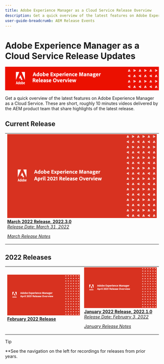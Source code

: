 ```yaml
---
title: Adobe Experience Manager as a Cloud Service Release Overview
description: Get a quick overview of the latest features on Adobe Experience Manager as a Cloud Service
user-guide-breadcrumb: AEM Release Events
---
```


# Adobe Experience Manager as a Cloud Service Release Updates

![AEM CS Release Updates](/help/assets/AEMCS-overview-banner.png)

Get a quick overview of the latest features on Adobe Experience Manager as a Cloud Service. These are short, roughly 10 minutes videos delivered by the AEM product team that share highlights of the latest release.

## Current Release

<table>
<tr>
  <td>
    <a href="./2022/2022-3-0.html">
      <img alt="March 2022 AEMCS Release" src="./2022/assets/2022-3-0.png" />
    </a>
    <div>
      <a href="./2022/2022-3-0.html">
        <strong>March 2022 Release, 2022.3.0</strong>
        <br/>
        <em>Release Date:  March 31, 2022 </em>
      </a>
    </div>
    <p>
    <em>
      <a href="hhttps://experienceleague.adobe.com/docs/experience-manager-cloud-service/content/release-notes/release-notes/release-notes-current.html">March Release Notes</a>
    </em> 
    <p>
  </td>
</table>

## 2022 Releases

<table>
<tr>
  <td>
    <a href="./2022/2022-2-0.md">
      <img alt="February 2022 AEMCS Release" src="./2022/assets/2022-2-0.png" />
    </a>
    <div>
      <a href="./2022/2022-2-0.html">
        <strong>February 2022 Release</strong>
        <br/>
 <!--
        <em>Release Date: Februrary 1, 2022 </em>
      </a>
    </div>
    <p>
    <em>
      <a href="https://experienceleague.adobe.com/docs/experience-manager-cloud-service/content/release-notes/release-notes/2022/release-notes-2022-1-0.html">February Release Notes</a>
    </em> 
--->
    <p>
  </td>
  <td>
    <a href="./2022/2022-1-0.html">
      <img alt="January 2022 AEMCS Release" src="./2022/assets/2022-2-0.png" />
    </a>
    <div>
      <a href="./2022/2022-1-0.html">
        <strong>January 2022 Release, 2022.1.0</strong>
        <br/>
        <em>Release Date:  February 3, 2022 </em>
      </a>
    </div>
    <p>
    <em>
      <a href="https://experienceleague.adobe.com/docs/experience-manager-cloud-service/content/release-notes/release-notes/2022/release-notes-2022-1-0.html">January Release Notes</a>
    </em>  
    <p>
  </td>
</tr>
</table>

>[!TIP]
>
>**See the navigation on the left for recordings for releases from prior years.
